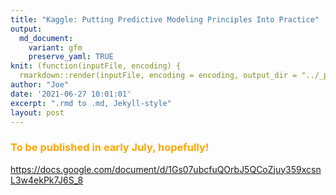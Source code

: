 ```yaml
---
title: "Kaggle: Putting Predictive Modeling Principles Into Practice"
output:
  md_document:
    variant: gfm
    preserve_yaml: TRUE
knit: (function(inputFile, encoding) {
  rmarkdown::render(inputFile, encoding = encoding, output_dir = "../_posts") })
author: "Joe"
date: '2021-06-27 10:01:01'
excerpt: ".rmd to .md, Jekyll-style"
layout: post
---
```


<h3><font color = "orange">To be published in early July, hopefully!</font></h3>

<a href = "https://docs.google.com/document/d/1Gs07ubcfuQOrbJ5QCoZjuy359xcsnL3w4ekPk7J6S_8/edit">https://docs.google.com/document/d/1Gs07ubcfuQOrbJ5QCoZjuy359xcsnL3w4ekPk7J6S_8</a>
